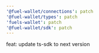 ```yaml
---
'@fuel-wallet/connections': patch
'@fuel-wallet/types': patch
'fuels-wallet': patch
'@fuel-wallet/sdk': patch
---
```


feat: update ts-sdk to next version
